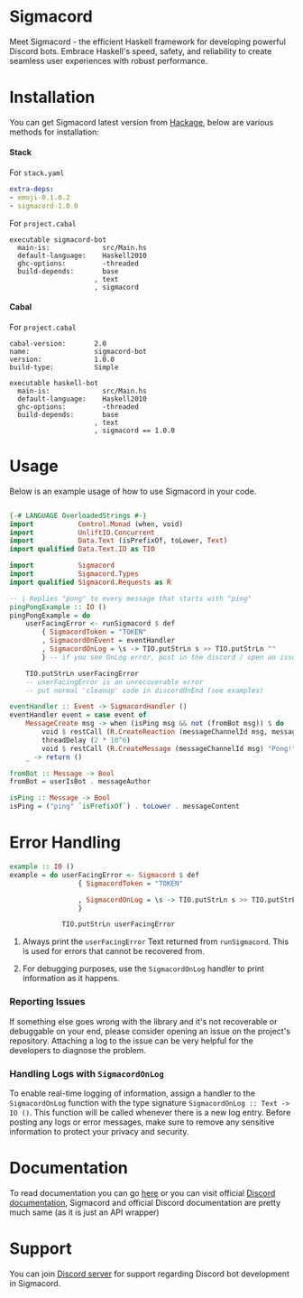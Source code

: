 # Sigmacord

Meet Sigmacord - the efficient Haskell framework for developing powerful Discord bots. Embrace Haskell's speed, safety, and reliability to create seamless user experiences with robust performance. 

# Installation

You can get Sigmacord latest version from [Hackage](https://hackage.haskell.org/package/sigmacord), below are various methods for installation:

#### Stack

For `stack.yaml`

```yaml
extra-deps:
- emoji-0.1.0.2
- sigmacord-1.0.0
```

For `project.cabal`

```cabal
executable sigmacord-bot
  main-is:             src/Main.hs
  default-language:    Haskell2010
  ghc-options:         -threaded
  build-depends:       base
                     , text
                     , sigmacord
```

#### Cabal

For `project.cabal`

```cabal
cabal-version:       2.0
name:                sigmacord-bot
version:             1.0.0
build-type:          Simple

executable haskell-bot
  main-is:             src/Main.hs
  default-language:    Haskell2010
  ghc-options:         -threaded
  build-depends:       base
                     , text
                     , sigmacord == 1.0.0
```

# Usage

Below is an example usage of how to use Sigmacord in your code.

```haskell

{-# LANGUAGE OverloadedStrings #-}  
import           Control.Monad (when, void)
import           UnliftIO.Concurrent
import           Data.Text (isPrefixOf, toLower, Text)
import qualified Data.Text.IO as TIO

import           Sigmacord
import           Sigmacord.Types
import qualified Sigmacord.Requests as R

-- | Replies "pong" to every message that starts with "ping"
pingPongExample :: IO ()
pingPongExample = do
    userFacingError <- runSigmacord $ def
        { SigmacordToken = "TOKEN"
        , SigmacordOnEvent = eventHandler
        , SigmacordOnLog = \s -> TIO.putStrLn s >> TIO.putStrLn ""
        } -- if you see OnLog error, post in the discord / open an issue

    TIO.putStrLn userFacingError
    -- userFacingError is an unrecoverable error
    -- put normal 'cleanup' code in discordOnEnd (see examples)

eventHandler :: Event -> SigmacordHandler ()
eventHandler event = case event of
    MessageCreate msg -> when (isPing msg && not (fromBot msg)) $ do
        void $ restCall (R.CreateReaction (messageChannelId msg, messageId msg) "eyes")
        threadDelay (2 * 10^6)
        void $ restCall (R.CreateMessage (messageChannelId msg) "Pong!")
    _ -> return ()

fromBot :: Message -> Bool
fromBot = userIsBot . messageAuthor

isPing :: Message -> Bool
isPing = ("ping" `isPrefixOf`) . toLower . messageContent
```

# Error Handling

```haskell
example :: IO ()
example = do userFacingError <- Sigmacord $ def
                 { SigmacordToken = "TOKEN"

                 , SigmacordOnLog = \s -> TIO.putStrLn s >> TIO.putStrLn ""
                 }

             TIO.putStrLn userFacingError
```

1. Always print the `userFacingError` Text returned from `runSigmacord`. This is used for errors that cannot be recovered from.

2. For debugging purposes, use the `SigmacordOnLog` handler to print information as it happens.

### Reporting Issues

If something else goes wrong with the library and it's not recoverable or debuggable on your end, please consider opening an issue on the project's repository. Attaching a log to the issue can be very helpful for the developers to diagnose the problem.

### Handling Logs with `SigmacordOnLog`

To enable real-time logging of information, assign a handler to the `SigmacordOnLog` function with the type signature `SigmacordOnLog :: Text -> IO ()`. This function will be called whenever there is a new log entry. Before posting any logs or error messages, make sure to remove any sensitive information to protect your privacy and security.

# Documentation

To read documentation you can go [here](https://enginestein.github.io/Sigmacord) or you can visit official [Discord documentation](https://discord.com/developers/docs/intro), Sigmacord and official Discord documentation are pretty much same (as it is just an API wrapper)

# Support

You can join [Discord server](https://discord.gg/GMeBhcvcq7) for support regarding Discord bot development in Sigmacord.
